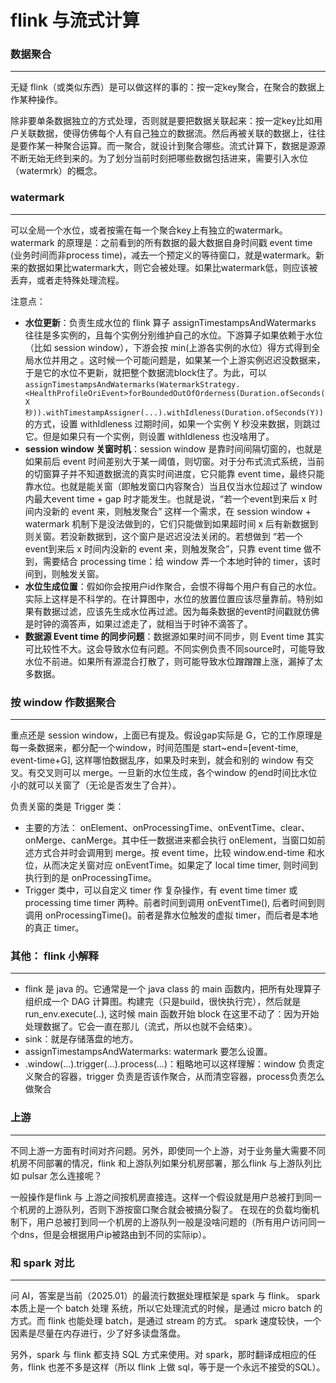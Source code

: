 # flink 与流式计算

### 数据聚合
----

无疑 flink（或类似东西）是可以做这样的事的：按一定key聚合，在聚合的数据上作某种操作。

除非要单条数据独立的方式处理，否则就是要把数据关联起来：按一定key比如用户关联数据，使得仿佛每个人有自己独立的数据流。然后再被关联的数据上，往往是要作某一种聚合运算。而一聚合，就设计到聚合哪些。流式计算下，数据是源源不断无始无终到来的。为了划分当前时刻把哪些数据包括进来，需要引入水位（watermrk）的概念。

### watermark
----

可以全局一个水位，或者按需在每一个聚合key上有独立的watermark。 watermark 的原理是：之前看到的所有数据的最大数据自身时间戳 event time (业务时间而非process time)，减去一个预定义的等待窗口，就是watermark。新来的数据如果比watermark大，则它会被处理。如果比watermark低，则应该被丢弃，或者走特殊处理流程。

注意点：

- **水位更新**：负责生成水位的 flink 算子 assignTimestampsAndWatermarks 往往是多实例的，且每个实例分别维护自己的水位。下游算子如果依赖于水位（比如  session window），下游会按 min(上游各实例的水位）得方式得到全局水位并用之 。这时候一个可能问题是，如果某一个上游实例迟迟没数据来，于是它的水位不更新，就把整个数据流block住了。为此，可以  ```assignTimestampsAndWatermarks(WatermarkStrategy.<HealthProfileOriEvent>forBoundedOutOfOrderness(Duration.ofSeconds(X秒)).withTimestampAssigner(...).withIdleness(Duration.ofSeconds(Y)) ``` 的方式，设置 withIdleness 过期时间，如果一个实例 Y 秒没来数据，则跳过它。但是如果只有一个实例，则设置 withIdleness 也没啥用了。
- **session window 关窗时机**：session window 是靠时间间隔切窗的，也就是如果前后  event 时间差别大于某一阈值，则切窗。对于分布式流式系统，当前的切窗算子并不知道数据流的真实时间进度，它只能靠 event time，最终只能靠水位。也就是能关窗（即触发窗口内容聚合）当且仅当水位超过了 window 内最大event time + gap 时才能发生。也就是说，“若一个event到来后 x 时间内没新的 event 来，则触发聚合” 这样一个需求，在 session window + watermark 机制下是没法做到的，它们只能做到如果超时间 x 后有新数据到则关窗。若没新数据到，这个窗户是迟迟没法关闭的。若想做到 “若一个event到来后 x 时间内没新的 event 来，则触发聚合”，只靠 event time 做不到，需要结合 processing time：给 window 弄一个本地时钟的 timer，该时间到，则触发关窗。
- **水位生成位置**：假如你会按用户id作聚合，会恨不得每个用户有自己的水位。实际上这样是不科学的。在计算图中，水位的放置位置应该尽量靠前。特别如果有数据过滤，应该先生成水位再过滤。因为每条数据的event时间戳就仿佛是时钟的滴答声，如果过滤走了，就相当于时钟不滴答了。
- **数据源 Event time 的同步问题**：数据源如果时间不同步，则 Event time 其实可比较性不大。这会导致水位有问题。不同实例负责不同source时，可能导致水位不前进。如果所有源混合打散了，则可能导致水位蹭蹭蹭上涨，漏掉了太多数据。


### 按 window 作数据聚合
----

重点还是 session window，上面已有提及。假设gap实际是 G，它的工作原理是每一条数据来，都分配一个window，时间范围是 start~end=[event-time, event-time+G], 这样哪怕数据乱序，如果及时来到，就会和别的 window 有交叉。有交叉则可以 merge。一旦新的水位生成，各个window 的end时间比水位小的就可以关窗了（无论是否发生了合并）。

负责关窗的类是  Trigger 类：
- 主要的方法： onElement、onProcessingTime、onEventTime、clear、onMerge、canMerge。其中任一数据进来都会执行 onElement，当窗口如前述方式合并时会调用到 merge。按 event time，比较 window.end-time 和水位，从而决定关窗对应 onEventTime。如果定了 local time timer, 则时间到执行到的是 onProcessingTime。
- Trigger 类中，可以自定义 timer 作 复杂操作，有 event time timer 或 processing time  timer 两种。前者时间到调用 onEventTime(), 后者时间到则调用 onProcessingTime()。前者是靠水位触发的虚拟 timer，而后者是本地的真正 timer。


### 其他： flink 小解释
----

- flink 是 java 的。它通常是一个 java class 的 main 函数内，把所有处理算子组织成一个 DAG 计算图。构建完（只是build，很快执行完），然后就是 run_env.execute(..), 这时候 main 函数开始 block 在这里不动了：因为开始处理数据了。它会一直在那儿（流式，所以也就不会结束）。
- sink：就是存储落盘的地方。
- assignTimestampsAndWatermarks: watermark 要怎么设置。
- .window(…).trigger(…).process(…)：粗略地可以这样理解：window 负责定义聚合的容器，trigger 负责是否该作聚合，从而清空容器，process负责怎么做聚合

### 上游
----
不同上游一方面有时间对齐问题。另外，即使同一个上游，对于业务量大需要不同机房不同部署的情况，flink 和上游队列如果分机房部署，那么flink 与上游队列比如 pulsar 怎么连接呢？

一般操作是flink 与 上游之间按机房直接连。这样一个假设就是用户总被打到同一个机房的上游队列，否则下游按窗口聚合就会被搞分裂了。 在现在的负载均衡机制下，用户总被打到同一个机房的上游队列一般是没啥问题的（所有用户访问同一个dns，但是会根据用户ip被路由到不同的实际ip）。

### 和 spark 对比
----

问 AI，答案是当前（2025.01）的最流行数据处理框架是 spark 与 flink。 spark 本质上是一个 batch 处理 系统，所以它处理流式的时候，是通过 micro batch 的方式。而 flink 也能处理  batch，是通过 stream  的方式。 spark 速度较快，一个因素是尽量在内存进行，少了好多读盘落盘。

另外，spark 与 flink 都支持 SQL 方式来使用。对 spark，那时翻译成相应的任务，flink 也差不多是这样（所以 flink 上做 sql，等于是一个永远不接受的SQL）。

